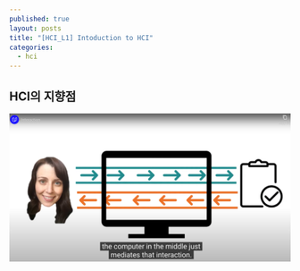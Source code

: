 ```yaml
---
published: true
layout: posts
title: "[HCI_L1] Intoduction to HCI"
categories: 
  - hci
---
```




## HCI의 지향점

![스크린샷 2023-07-15 오후 9.05.27](../../assets/img/2023-07-14-introduction-to-hci/스크린샷-2023-07-15-오후-9.05.27.png)
